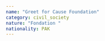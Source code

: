 ```yaml
---
name: "Greet for Cause Foundation"
category: civil_society
nature: "Fondation "
nationality: PAK
---
```

    